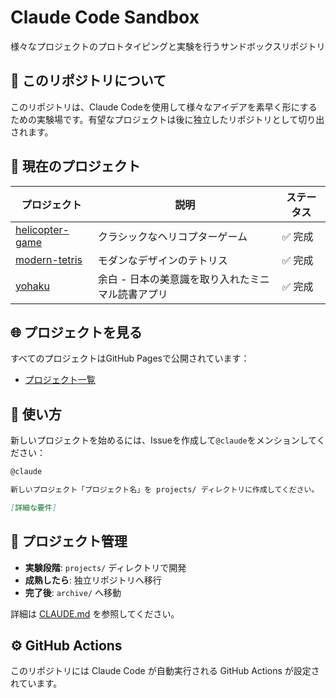 # Claude Code Sandbox

様々なプロジェクトのプロトタイピングと実験を行うサンドボックスリポジトリ

## 🎯 このリポジトリについて

このリポジトリは、Claude Codeを使用して様々なアイデアを素早く形にするための実験場です。有望なプロジェクトは後に独立したリポジトリとして切り出されます。

## 📁 現在のプロジェクト

| プロジェクト | 説明 | ステータス |
|------------|------|----------|
| [helicopter-game](./projects/helicopter-game) | クラシックなヘリコプターゲーム | ✅ 完成 |
| [modern-tetris](./projects/modern-tetris) | モダンなデザインのテトリス | ✅ 完成 |
| [yohaku](./projects/yohaku) | 余白 - 日本の美意識を取り入れたミニマル読書アプリ | ✅ 完成 |

## 🌐 プロジェクトを見る

すべてのプロジェクトはGitHub Pagesで公開されています：
- [プロジェクト一覧](https://nichiki.github.io/claude-code-sandbox/projects/)

## 🚀 使い方

新しいプロジェクトを始めるには、Issueを作成して`@claude`をメンションしてください：

```markdown
@claude

新しいプロジェクト「プロジェクト名」を projects/ ディレクトリに作成してください。

[詳細な要件]
```

## 📝 プロジェクト管理

- **実験段階**: `projects/` ディレクトリで開発
- **成熟したら**: 独立リポジトリへ移行
- **完了後**: `archive/` へ移動

詳細は [CLAUDE.md](./CLAUDE.md) を参照してください。

## ⚙️ GitHub Actions

このリポジトリには Claude Code が自動実行される GitHub Actions が設定されています。
